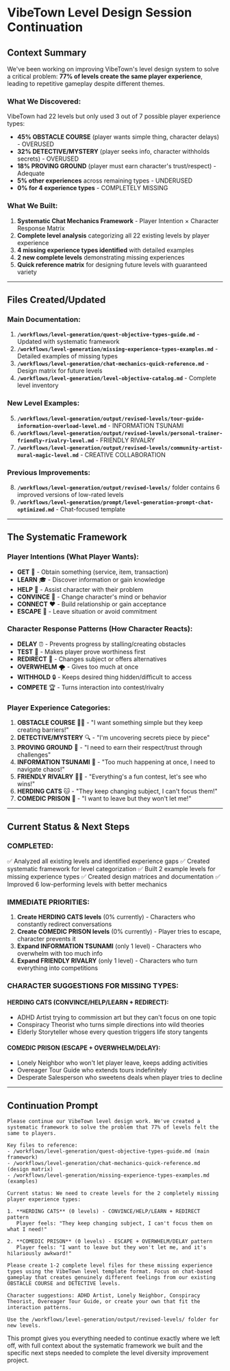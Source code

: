 # VibeTown Level Design Session Continuation

## Context Summary

We've been working on improving VibeTown's level design system to solve a critical problem: **77% of levels create the same player experience**, leading to repetitive gameplay despite different themes.

### **What We Discovered:**
VibeTown had 22 levels but only used 3 out of 7 possible player experience types:
- **45% OBSTACLE COURSE** (player wants simple thing, character delays) - OVERUSED
- **32% DETECTIVE/MYSTERY** (player seeks info, character withholds secrets) - OVERUSED  
- **18% PROVING GROUND** (player must earn character's trust/respect) - Adequate
- **5% other experiences** across remaining types - UNDERUSED
- **0% for 4 experience types** - COMPLETELY MISSING

### **What We Built:**
1. **Systematic Chat Mechanics Framework** - Player Intention × Character Response Matrix
2. **Complete level analysis** categorizing all 22 existing levels by player experience
3. **4 missing experience types identified** with detailed examples
4. **2 new complete levels** demonstrating missing experiences
5. **Quick reference matrix** for designing future levels with guaranteed variety

---

## Files Created/Updated

### **Main Documentation:**
1. **`/workflows/level-generation/quest-objective-types-guide.md`** - Updated with systematic framework
2. **`/workflows/level-generation/missing-experience-types-examples.md`** - Detailed examples of missing types
3. **`/workflows/level-generation/chat-mechanics-quick-reference.md`** - Design matrix for future levels
4. **`/workflows/level-generation/level-objective-catalog.md`** - Complete level inventory

### **New Level Examples:**
5. **`/workflows/level-generation/output/revised-levels/tour-guide-information-overload-level.md`** - INFORMATION TSUNAMI
6. **`/workflows/level-generation/output/revised-levels/personal-trainer-friendly-rivalry-level.md`** - FRIENDLY RIVALRY
7. **`/workflows/level-generation/output/revised-levels/community-artist-mural-magic-level.md`** - CREATIVE COLLABORATION

### **Previous Improvements:**
8. **`/workflows/level-generation/output/revised-levels/`** folder contains 6 improved versions of low-rated levels
9. **`/workflows/level-generation/prompt/level-generation-prompt-chat-optimized.md`** - Chat-focused template

---

## The Systematic Framework

### **Player Intentions (What Player Wants):**
- **GET** 🛒 - Obtain something (service, item, transaction)
- **LEARN** 🎓 - Discover information or gain knowledge  
- **HELP** 🤝 - Assist character with their problem
- **CONVINCE** 💬 - Change character's mind or behavior
- **CONNECT** ❤️ - Build relationship or gain acceptance
- **ESCAPE** 🚪 - Leave situation or avoid commitment

### **Character Response Patterns (How Character Reacts):**
- **DELAY** ⏰ - Prevents progress by stalling/creating obstacles
- **TEST** 🧪 - Makes player prove worthiness first
- **REDIRECT** 🔄 - Changes subject or offers alternatives
- **OVERWHELM** 🌪️ - Gives too much at once
- **WITHHOLD** 🔒 - Keeps desired thing hidden/difficult to access
- **COMPETE** 🏆 - Turns interaction into contest/rivalry

### **Player Experience Categories:**
1. **OBSTACLE COURSE** 🏃‍♀️ - "I want something simple but they keep creating barriers!"
2. **DETECTIVE/MYSTERY** 🔍 - "I'm uncovering secrets piece by piece"
3. **PROVING GROUND** 💪 - "I need to earn their respect/trust through challenges"
4. **INFORMATION TSUNAMI** 🌊 - "Too much happening at once, I need to navigate chaos!"
5. **FRIENDLY RIVALRY** 🤜🤛 - "Everything's a fun contest, let's see who wins!"
6. **HERDING CATS** 🐱 - "They keep changing subject, I can't focus them!"
7. **COMEDIC PRISON** 🔐 - "I want to leave but they won't let me!"

---

## Current Status & Next Steps

### **COMPLETED:**
✅ Analyzed all existing levels and identified experience gaps
✅ Created systematic framework for level categorization
✅ Built 2 example levels for missing experience types
✅ Created design matrices and documentation
✅ Improved 6 low-performing levels with better mechanics

### **IMMEDIATE PRIORITIES:**
1. **Create HERDING CATS levels** (0% currently) - Characters who constantly redirect conversations
2. **Create COMEDIC PRISON levels** (0% currently) - Player tries to escape, character prevents it
3. **Expand INFORMATION TSUNAMI** (only 1 level) - Characters who overwhelm with too much info
4. **Expand FRIENDLY RIVALRY** (only 1 level) - Characters who turn everything into competitions

### **CHARACTER SUGGESTIONS FOR MISSING TYPES:**

#### **HERDING CATS (CONVINCE/HELP/LEARN + REDIRECT):**
- ADHD Artist trying to commission art but they can't focus on one topic
- Conspiracy Theorist who turns simple directions into wild theories
- Elderly Storyteller whose every question triggers life story tangents

#### **COMEDIC PRISON (ESCAPE + OVERWHELM/DELAY):**
- Lonely Neighbor who won't let player leave, keeps adding activities
- Overeager Tour Guide who extends tours indefinitely
- Desperate Salesperson who sweetens deals when player tries to decline

---

## Continuation Prompt

```
Please continue our VibeTown level design work. We've created a systematic framework to solve the problem that 77% of levels felt the same to players.

Key files to reference:
- /workflows/level-generation/quest-objective-types-guide.md (main framework)
- /workflows/level-generation/chat-mechanics-quick-reference.md (design matrix)
- /workflows/level-generation/missing-experience-types-examples.md (examples)

Current status: We need to create levels for the 2 completely missing player experience types:

1. **HERDING CATS** (0 levels) - CONVINCE/HELP/LEARN + REDIRECT pattern
   Player feels: "They keep changing subject, I can't focus them on what I need!"
   
2. **COMEDIC PRISON** (0 levels) - ESCAPE + OVERWHELM/DELAY pattern  
   Player feels: "I want to leave but they won't let me, and it's hilariously awkward!"

Please create 1-2 complete level files for these missing experience types using the VibeTown level template format. Focus on chat-based gameplay that creates genuinely different feelings from our existing OBSTACLE COURSE and DETECTIVE levels.

Character suggestions: ADHD Artist, Lonely Neighbor, Conspiracy Theorist, Overeager Tour Guide, or create your own that fit the interaction patterns.

Use the /workflows/level-generation/output/revised-levels/ folder for new levels.
```

This prompt gives you everything needed to continue exactly where we left off, with full context about the systematic framework we built and the specific next steps needed to complete the level diversity improvement project.